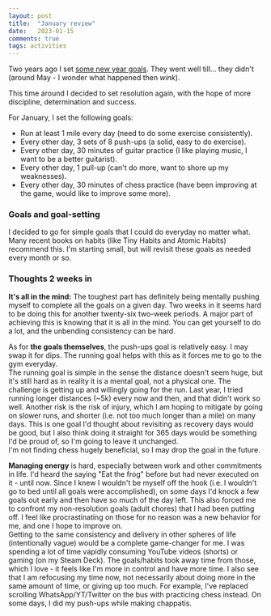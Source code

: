 ```yaml
---
layout: post
title:  "January review"
date:   2023-01-15
comments: true
tags: activities
---
```


Two years ago I set [some new year goals](https://www.ashwinmenon.com/posts/activities/2021-01-31-january-review/). They went well till... they didn't (around May - I wonder what happened then *wink*).

This time around I decided to set resolution again, with the hope of more discipline, determination and success.

For January, I set the following goals:

- Run at least 1 mile every day (need to do some exercise consistently).
- Every other day, 3 sets of 8 push-ups (a solid, easy to do exercise).
- Every other day, 30 minutes of guitar practice (I like playing music, I want to be a better guitarist).
- Every other day, 1 pull-up (can't do more, want to shore up my weaknesses).
- Every other day, 30 minutes of chess practice (have been improving at the game, would like to improve some more).

### Goals and goal-setting
I decided to go for simple goals that I could do everyday no matter what. Many recent books on habits (like Tiny Habits and Atomic Habits) recommend this.
I'm starting small, but will revisit these goals as needed every month or so.

### Thoughts 2 weeks in

**It's all in the mind:** The toughest part has definitely being mentally pushing myself to complete all the goals on a given day. Two weeks in it seems hard to be doing this for another twenty-six two-week periods. A major part of achieving this is knowing that it is all in the mind. You can get yourself to do a lot, and the unbending consistency can be hard.  

As for **the goals themselves**, the push-ups goal is relatively easy. I may swap it for dips. The running goal helps with this as it forces me to go to the gym everyday.  
The running goal is simple in the sense the distance doesn't seem huge, but it's still hard as in reality it is a mental goal, not a physical one. The challenge is getting up and willingly going for the run. Last year, I tried running longer distances (~5k) every now and then, and that didn't work so well. Another risk is the risk of injury, which I am hoping to mitigate by going on slower runs, and shorter (i.e. not too much longer than a mile) on many days. This is one goal I'd thought about revisiting as recovery days would be good, but I also think doing it straight for 365 days would be something I'd be proud of, so I'm going to leave it unchanged.  
I'm not finding chess hugely beneficial, so I may drop the goal in the future.  

**Managing energy** is hard, especially between work and other commitments in life. I'd heard the saying "Eat the frog" before but had never executed on it - until now. Since I knew I wouldn't be myself off the hook (i.e. I wouldn't go to bed until all goals were accomplished), on some days I'd knock a few goals out early and then have so much of the day left. This also forced me to confront my non-resolution goals (adult chores) that I had been putting off. I feel like procrastinating on those for no reason was a new behavior for me, and one I hope to improve on.  
Getting to the same consistency and delivery in other spheres of life (intentionally vague) would be a complete game-changer for me. I was spending a lot of time vapidly consuming YouTube videos (shorts) or gaming (on my Steam Deck). The goals/habits took away time from those, which I love - it feels like I'm more in control and have more time. I also see that I am refocusing my time now, not necessarily about doing more in the same amount of time, or giving up too much. For example, I've replaced scrolling WhatsApp/YT/Twitter on the bus with practicing chess instead. On some days, I did my push-ups while making chappatis.  

<Pending further updates>
